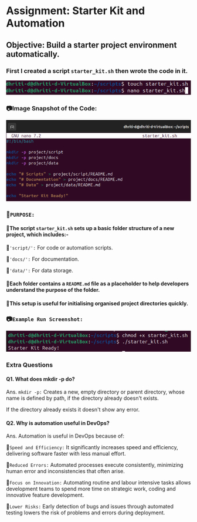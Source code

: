 # Assignment: Starter Kit and Automation
## Objective: Build a starter project environment automatically.
### First I created a script ```starter_kit.sh``` then wrote the code in it.
![alt text](image-42.png)

### 📷Image Snapshot of the Code:
![alt text](image-44.png)


### 🧐```PURPOSE:``` 
#### 🔸The script ```starter_kit.sh``` sets up a basic folder structure of a new project, which includes:-

🔹```'script/':``` For code or automation scripts.

🔹```'docs/':``` For documentation.

🔹```'data/':``` For data storage.
#### 🔸Each folder contains a ```README.md``` file as a placeholder to help developers understand the purpose of the folder.
#### 🔸This setup is useful for initialising organised project directories quickly. 

### 📷```Example Run Screenshot:```
![alt text](image-43.png)

### Extra Questions
#### Q1. What does mkdir -p do?

Ans. ```mkdir -p:``` Creates a new, empty directory or parent directory, whose name is defined by path, if the directory already doesn't exists.

If the directory already exists it doesn't show any error.

#### Q2. Why is automation useful in DevOps?

Ans. Automation is useful in DevOps because of:

🔸```Speed and Efficiency:``` It significantly increases speed and efficiency, delivering software faster with less manual effort.

🔸```Reduced Errors:``` Automated processes execute consistently, minimizing human error and inconsistencies that often arise.

🔸```Focus on Innovation:``` Automating routine and labour intensive tasks allows development teams to spend more time on strategic work, coding and innovative feature development.

🔸```Lower Risks:``` Early detection of bugs and issues through automated testing lowers the risk of problems and errors during deployment.